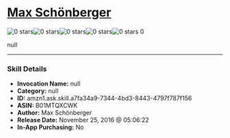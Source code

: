# [Max Schönberger](http://alexa.amazon.com/#skills/amzn1.ask.skill.a7fa34a9-7344-4bd3-8443-4797f787f156)
![0 stars](../../images/ic_star_border_black_18dp_1x.png)![0 stars](../../images/ic_star_border_black_18dp_1x.png)![0 stars](../../images/ic_star_border_black_18dp_1x.png)![0 stars](../../images/ic_star_border_black_18dp_1x.png)![0 stars](../../images/ic_star_border_black_18dp_1x.png) 0

null

***

### Skill Details

* **Invocation Name:** null
* **Category:** null
* **ID:** amzn1.ask.skill.a7fa34a9-7344-4bd3-8443-4797f787f156
* **ASIN:** B01MTQXCWK
* **Author:** Max Schönberger
* **Release Date:** November 25, 2016 @ 05:06:22
* **In-App Purchasing:** No
